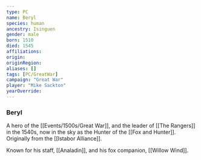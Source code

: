 ```yaml
---
type: PC
name: Beryl
species: human
ancestry: Isinguen
gender: male
born: 1510
died: 1545
affiliations: 
origin:
originRegion:
aliases: []
tags: [PC/GreatWar]
campaign: "Great War"
player: "Mike Sackton"
yearOverride: 
---
```

### Beryl

A hero of the [[Events/1500s/Great War]], and the leader of [[The Rangers]] in the 1540s, now in the sky as the Hunter of the [[Fox and Hunter]].  Originally from the [[Istabor Alliance]].

Known for his staff, [[Analadin]], and his fox companion, [[Willow Wind]].